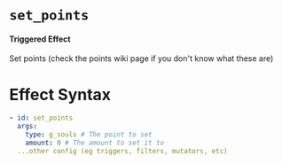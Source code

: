 # `set_points`
#### Triggered Effect

Set points (check the points wiki page if you don't know what these are)

# Effect Syntax
```yaml
- id: set_points
  args:
    type: g_souls # The point to set
    amount: 0 # The amount to set it to
  ...other config (eg triggers, filters, mutators, etc)
```